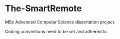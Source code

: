 # The-SmartRemote

MSc Advanced Computer Science dissertation project.

Coding conventions need to be set and adhered to.
